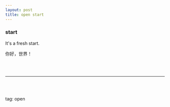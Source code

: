 ```yaml
---
layout: post
title: open start
---
```


### start

It's a fresh start.

你好，世界！




<br><br>

---------------


<br>
<br>

tag: open

<br>
<br>
<br>


